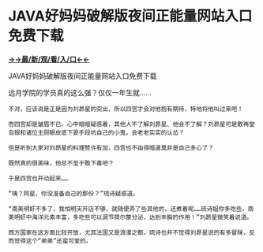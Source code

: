 # JAVA好妈妈破解版夜间正能量网站入口免费下载

**<a href="http://www.baidu.com/link?url=7_xtFUWki7hexbSrF9U18DvNUoYAjH8P5i8sQYawypq&wd">→→最/新/观/看/入/口←←</a>**

JAVA好妈妈破解版夜间正能量网站入口免费下载

 远月学院的学员真的这么强？仅仅一年生就……

    不对，应该说是正是因为刘昴星的突出，所以四宫才会对他抱有期待，特地将他叫过来吧！

    而四宫却是皱眉不已，心中暗暗疑惑着，其他人不了解刘昴星、他会不了解？刘昴星可是敢再堂岛银和诸位主厨眼皮底下耍手段坑自己的小鬼，会老老实实的认怂？

    但是听到大家对刘昴星的料理赞许有加，四宫也不由得暗道莫非是自己多心了？

    既然真的很美味，他总不至于敢下毒吧？

    于是四宫也开动起来……

    “咦？阿星，你没准备自己的那份？”琉诗疑惑道。

    “南美明虾不多了，我怕明天开店不够，就随便弄了些其他的，还煮着呢……琉诗姐你多吃些，南美明虾中海洋元素丰富，多吃些可以调节荷尔蒙分泌，达到丰胸的作用！”刘昴星微笑着说道。

    西方国家在这方面比较开放，尤其法国又是浪漫之都，琉诗也并不觉得刘昴星说的有多冒昧，反而觉得这个“弟弟”还蛮可爱的。
